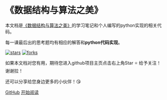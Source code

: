 
# 《数据结构与算法之美》

本文档是[《数据结构与算法之美》](http://gk.link/a/108GK)的学习笔记和个人编写的python实现的相关代码。

每一课最后出的思考题均有相应的解答和**python代码实现**。

[![stars](https://badgen.net/github/stars/xiao-xiaoming/DataStructure-BeautyOfAlgorithm?icon=github&color=4ab8a1)](https://github.com/xiao-xiaoming/DataStructure-BeautyOfAlgorithm) [![forks](https://badgen.net/github/forks/xiao-xiaoming/DataStructure-BeautyOfAlgorithm?icon=github&color=4ab8a1)](https://github.com/xiao-xiaoming/DataStructure-BeautyOfAlgorithm)

如果本文档对您有用，期待您进入github项目主页点击右上角Star :star: 给予关注！谢谢拉！

还可以分享给您身边更多的小伙伴！:kissing_heart:

[GitHub](<https://github.com/xiao-xiaoming/DataStructure-BeautyOfAlgorithm>)
[开始阅读](README.md)

